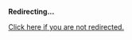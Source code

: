 <!DOCTYPE html>
<html>
<head>
<title>Redirecting...</title>
<link rel="canonical" href="http://mstksg.github.com/inCode/entry/introducing-the-auto-library.md"/>
<meta http-equiv="content-type" content="text/html; charset=utf-8" />
<meta http-equiv="refresh" content="0; url=#{destination_path}" />
</head>
<body>
  <p><strong>Redirecting...</strong></p>
  <p><a href='http://mstksg.github.com/inCode/entry/introducing-the-auto-library.md'>Click here if you are not redirected.</a></p>
  <script>
    document.location.href = "http://mstksg.github.com/inCode/entry/introducing-the-auto-library.md";
  </script>
</body>
</html>
